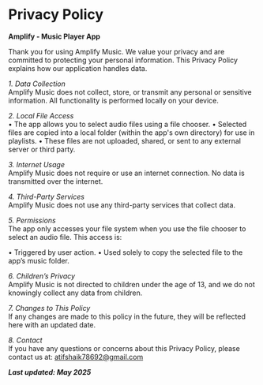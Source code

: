 # Privacy Policy

**Amplify - Music Player App**

Thank you for using Amplify Music. We value your privacy and are committed to protecting your personal information. This Privacy Policy explains how our application handles data.

*1. Data Collection*  
Amplify Music does not collect, store, or transmit any personal or sensitive information. All functionality is performed locally on your device.

*2. Local File Access*  
• The app allows you to select audio files using a file chooser. 
• Selected files are copied into a local folder (within the app's own directory) for use in playlists. 
• These files are not uploaded, shared, or sent to any external server or third party. 

*3. Internet Usage*  
Amplify Music does not require or use an internet connection. No data is transmitted over the internet.

*4. Third-Party Services*  
Amplify Music does not use any third-party services that collect data.

*5. Permissions*  
The app only accesses your file system when you use the file chooser to select an audio file. This access is:

• Triggered by user action. 
• Used solely to copy the selected file to the app’s music folder. 

*6. Children’s Privacy*  
Amplify Music is not directed to children under the age of 13, and we do not knowingly collect any data from children.

*7. Changes to This Policy*  
If any changes are made to this policy in the future, they will be reflected here with an updated date. 

*8. Contact*  
If you have any questions or concerns about this Privacy Policy, please contact us at: atifshaik78692@gmail.com

**_Last updated: May 2025_**
